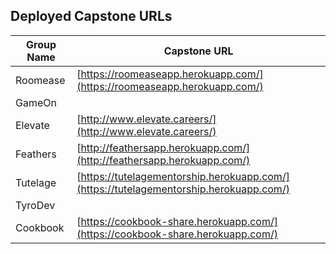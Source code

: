 ## Deployed Capstone URLs

Group Name | Capstone URL
-----------|-------------
Roomease | [https://roomeaseapp.herokuapp.com/](https://roomeaseapp.herokuapp.com/)
GameOn | 
Elevate | [http://www.elevate.careers/](http://www.elevate.careers/)
Feathers | [http://feathersapp.herokuapp.com/](http://feathersapp.herokuapp.com/)
Tutelage | [https://tutelagementorship.herokuapp.com/](https://tutelagementorship.herokuapp.com/)
TyroDev | 
Cookbook | [https://cookbook-share.herokuapp.com/](https://cookbook-share.herokuapp.com/)
